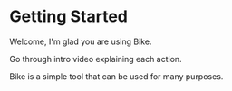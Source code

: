 # Getting Started

Welcome, I'm glad you are using Bike.



Go through intro video explaining each action.&#x20;



Bike is a simple tool that can be used for many purposes.
